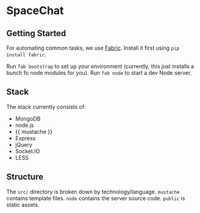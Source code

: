 SpaceChat
=========

Getting Started
---------------

For automating common tasks, we use [Fabric](http://fabfile.org). Install it first using `pip install fabric`.

Run `fab bootstrap` to set up your environment (currently, this just installs a bunch fo node modules for you). Run `fab node` to start a dev Node server.

Stack
-----
The stack currently consists of:

* MongoDB
* node.js
* {{ mustache }}
* Express
* jQuery
* Socket.IO
* LESS

Structure
---------
The `src/` directory is broken down by technology/language. `mustache` contains template files. `node` contains the server source code. `public` is static assets.
